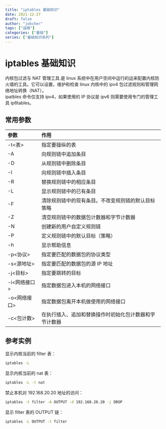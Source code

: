 ```yaml
---
title: "iptables 基础知识"
date: 2021-12-27
draft: false
author: "jobcher"
tags: ["运维"]
categories: ["基础"]
series: ["基础知识系列"]
---
```


# iptables 基础知识

内核包过滤与 NAT 管理工具.是 linux 系统中在用户空间中运行的运来配置内核防火墙的工具。它可以设置，维护和检查 linux 内核中的 ipv4 包过滤规则和管理网络地址转换（NAT）。  
ipatbles 命令仅支持 ipv4，如果使用的 IP 协议是 ipv6 则需要使用专门的管理工具 ip6tables。

## 常用参数

| 参数         | 作用                                                   |
| :----------- | :----------------------------------------------------- |
| -t<表>       | 指定要操纵的表                                         |
| -A           | 向规则链中追加条目                                     |
| -D           | 从规则链中删除条目                                     |
| -I           | 向规则链中插入条目                                     |
| -R           | 替换规则链中的相应条目                                 |
| -L           | 显示规则链中的已有条目                                 |
| -F           | 清除规则链中的现有条目。不改变规则链的默认目标策略     |
| -Z           | 清空规则链中的数据包计数器和字节计数器                 |
| -N           | 创建新的用户自定义规则链                               |
| -P           | 定义规则链中的默认目标（策略）                         |
| -h           | 显示帮助信息                                           |
| -p<协议>     | 指定要匹配的数据包的协议类型                           |
| -s<源地址>   | 指定要匹配的数据包的源 IP 地址                         |
| -j<目标>     | 指定要跳转的目标                                       |
| -i<网络接口> | 指定数据包进入本机的网络接口                           |
| -o<网络接口> | 指定数据包离开本机做使用的网络接口                     |
| -c<包计数>   | 在执行插入、追加和替换操作时初始化包计数器和字节计数器 |

## 参考实例

显示内核当前的 filter 表：

```sh
iptables -L
```

显示内核当前的 nat 表：

```sh
iptables -L -t nat
```

禁止本机对 192.168.20.20 地址的访问：

```sh
iptables -t filter -A OUTPUT -d 192.168.20.20 -j DROP
```

显示 filter 表的 OUTPUT 链：

```sh
iptables -L OUTPUT -t filter
```

